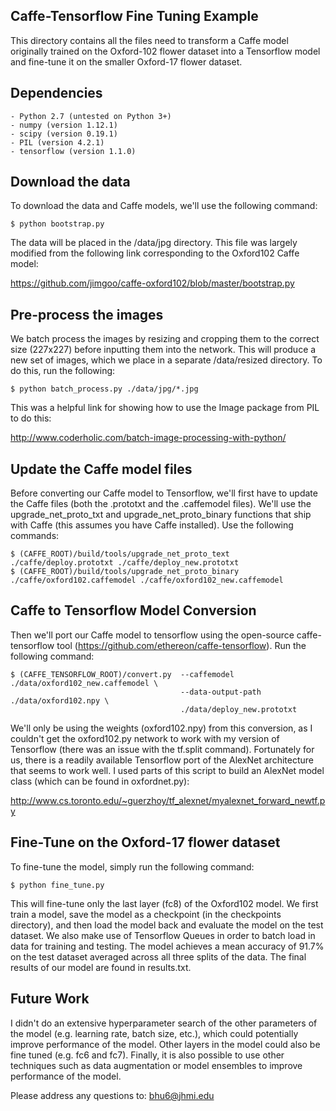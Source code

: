 Caffe-Tensorflow Fine Tuning Example
------------------------------------


This directory contains all the files need to transform a Caffe model originally trained on the Oxford-102 flower dataset into a Tensorflow model and fine-tune it on the smaller Oxford-17 flower dataset.


Dependencies
------------
    - Python 2.7 (untested on Python 3+)
    - numpy (version 1.12.1)
    - scipy (version 0.19.1)
    - PIL (version 4.2.1)
    - tensorflow (version 1.1.0)


Download the data
-----------------
To download the data and Caffe models, we'll use the following command:


    $ python bootstrap.py


The data will be placed in the /data/jpg directory. This file was largely modified from the following link corresponding to the Oxford102 Caffe model:

https://github.com/jimgoo/caffe-oxford102/blob/master/bootstrap.py


Pre-process the images
----------------------
We batch process the images by resizing and cropping them to the correct size (227x227) before inputting them into the network. This will produce a new set of images, which we place in a separate /data/resized directory. To do this, run the following:


    $ python batch_process.py ./data/jpg/*.jpg


This was a helpful link for showing how to use the Image package from PIL to do this:

http://www.coderholic.com/batch-image-processing-with-python/


Update the Caffe model files
----------------------------
Before converting our Caffe model to Tensorflow, we'll first have to update the Caffe files (both the .prototxt and the .caffemodel files). We'll use the upgrade_net_proto_txt and upgrade_net_proto_binary functions that ship with Caffe (this assumes you have Caffe installed). Use the following commands:


    $ (CAFFE_ROOT)/build/tools/upgrade_net_proto_text ./caffe/deploy.prototxt ./caffe/deploy_new.prototxt
    $ (CAFFE_ROOT)/build/tools/upgrade_net_proto_binary ./caffe/oxford102.caffemodel ./caffe/oxford102_new.caffemodel


Caffe to Tensorflow Model Conversion
------------------------------------
Then we'll port our Caffe model to tensorflow using the open-source caffe-tensorflow tool (https://github.com/ethereon/caffe-tensorflow). Run the following command:


    $ (CAFFE_TENSORFLOW_ROOT)/convert.py  --caffemodel ./data/oxford102_new.caffemodel \
                                          --data-output-path ./data/oxford102.npy \
                                          ./data/deploy_new.prototxt


We'll only be using the weights (oxford102.npy) from this conversion, as I couldn't get the oxford102.py network to work with my version of Tensorflow (there was an issue with the tf.split command). Fortunately for us, there is a readily available Tensorflow port of the AlexNet architecture that seems to work well. I used parts of this script to build an AlexNet model class (which can be found in oxfordnet.py):

http://www.cs.toronto.edu/~guerzhoy/tf_alexnet/myalexnet_forward_newtf.py


Fine-Tune on the Oxford-17 flower dataset
-----------------------------------------
To fine-tune the model, simply run the following command:


    $ python fine_tune.py


This will fine-tune only the last layer (fc8) of the Oxford102 model. We first train a model, save the model as a checkpoint (in the checkpoints directory), and then load the model back and evaluate the model on the test dataset. We also make use of Tensorflow Queues in order to batch load in data for training and testing. The model achieves a mean accuracy of 91.7% on the test dataset averaged across all three splits of the data. The final results of our model are found in results.txt.


Future Work
-----------
I didn't do an extensive hyperparameter search of the other parameters of the model (e.g. learning rate, batch size, etc.), which could potentially improve performance of the model. Other layers in the model could also be fine tuned (e.g. fc6 and fc7). Finally, it is also possible to use other techniques such as data augmentation or model ensembles to improve performance of the model.


Please address any questions to: bhu6@jhmi.edu
